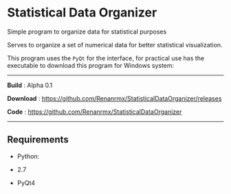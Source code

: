 # Statistical Data Organizer
Simple program to organize data for statistical purposes

Serves to organize a set of numerical data for better statistical visualization.

This program uses the ``PyQt`` for the interface, for practical use has the executable to download this program for Windows system:

---
**Build** :         Alpha 0.1

**Download** :      https://github.com/Renanrmx/StatisticalDataOrganizer/releases

**Code** :          https://github.com/Renanrmx/StatisticalDataOrganizer

---

Requirements
------------------------------------

- Python: 

 - 2.7
 - PyQt4
